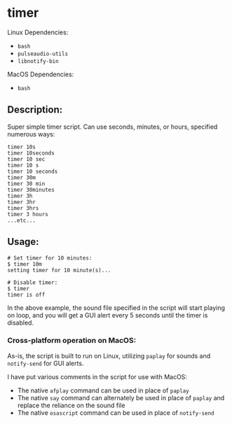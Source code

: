 # timer

Linux Dependencies:
- `bash`
- `pulseaudio-utils`
- `libnotify-bin`

MacOS Dependencies:
- `bash`

## Description:

Super simple timer script. Can use seconds, minutes, or hours, specified numerous ways:

```
timer 10s
timer 10seconds
timer 10 sec
timer 10 s
timer 10 seconds
timer 30m
timer 30 min
timer 30minutes
timer 3h
timer 3hr
timer 3hrs
timer 3 hours
...etc...
```
## Usage:

```
# Set timer for 10 minutes:
$ timer 10m
setting timer for 10 minute(s)...

# Disable timer:
$ timer
timer is off
```

In the above example, the sound file specified in the script will start playing on loop, and you will get a GUI alert every 5 seconds until the timer is disabled.

### Cross-platform operation on MacOS:

As-is, the script is built to run on Linux, utilizing `paplay` for sounds and `notify-send` for GUI alerts.

I have put various comments in the script for use with MacOS:
- The native `afplay` command can be used in place of `paplay`
- The native `say` command can alternately be used in place of `paplay` and replace the reliance on the sound file
- The native `osascript` command can be used in place of `notify-send`
